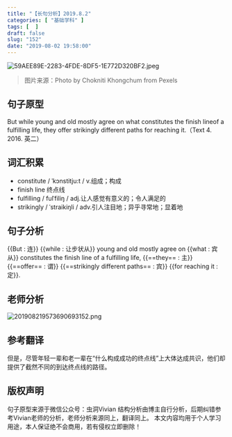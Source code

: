 ```yaml
---
title: "【长句分析】2019.8.2"
categories: [ "基础学科" ]
tags: [  ]
draft: false
slug: "152"
date: "2019-08-02 19:58:00"
---
```


![59AEE89E-2283-4FDE-8DF5-1E772D320BF2.jpeg](http://frytea-data.test.upcdn.net/59AEE89E-2283-4FDE-8DF5-1E772D320BF2.jpeg#shadow)
> 图片来源：Photo by Chokniti Khongchum from Pexels

## 句子原型
But while young and old mostly agree on what constitutes the finish lineof a fulfilling life, they offer strikingly different paths for reaching it.（Text 4. 2016. 英二） 

## 词汇积累
- constitute / ˈkɔnstitju:t / v.组成；构成
- finish line 终点线
- fulfilling / fulˈfiliŋ / adj.让人感觉有意义的；令人满足的
- strikingly / ˈstraikiŋli / adv.引人注目地；异乎寻常地；显着地


## 句子分析
{{But : 连}} {{while : 让步状从}} young and old mostly agree on {{what : 宾从}} constitutes the finish line of a fulfilling life, {{==they== : 主}} {{==offer== : 谓}} {{==strikingly different paths== : 宾}} {{for reaching it : 定}}.



## 老师分析
![201908219573690693152.png](http://frytea-data.test.upcdn.net/201908219573690693152.png#shadow)

## 参考翻译
但是，尽管年轻一辈和老一辈在“什么构成成功的终点线”上大体达成共识，他们却提供了截然不同的到达终点线的路径。

## 版权声明
句子原型来源于微信公众号：虫洞Vivian
结构分析由博主自行分析，后期纠错参考Vivian老师的分析，老师分析来源同上，翻译同上。
本文内容均用于个人学习用途，本人保证绝不会商用，若有侵权立即删除！




